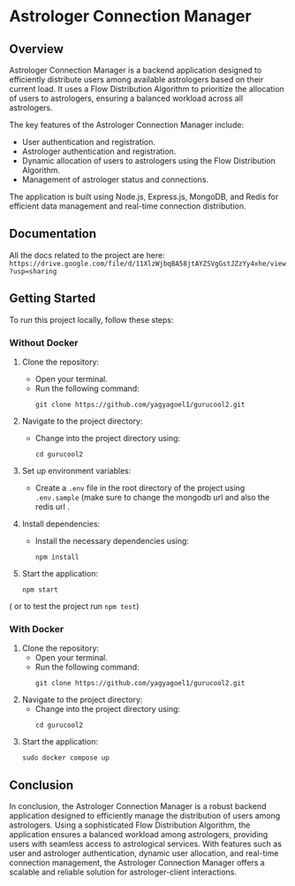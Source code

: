 # Astrologer Connection Manager

## Overview

Astrologer Connection Manager is a backend application designed to efficiently distribute users among available astrologers based on their current load. It uses a Flow Distribution Algorithm to prioritize the allocation of users to astrologers, ensuring a balanced workload across all astrologers.

The key features of the Astrologer Connection Manager include:
- User authentication and registration.
- Astrologer authentication and registration.
- Dynamic allocation of users to astrologers using the Flow Distribution Algorithm.
- Management of astrologer status and connections.

The application is built using Node.js, Express.js, MongoDB, and Redis for efficient data management and real-time connection distribution.
## Documentation
All the docs related to the project are here:
```https://drive.google.com/file/d/11XlzWjbqBA58jtAYZSVgGstJZzYy4xhe/view?usp=sharing```

## Getting Started

To run this project locally, follow these steps:
### Without Docker

1. Clone the repository:
   - Open your terminal.
   - Run the following command:
     ```
     git clone https://github.com/yagyagoel1/gurucool2.git
     ```

2. Navigate to the project directory:
   - Change into the project directory using:
     ```
     cd gurucool2
     ```

3. Set up environment variables:
   - Create a `.env` file in the root directory of the project using `.env.sample` (make sure to change the mongodb url and also the redis url .
   

4. Install dependencies:
   - Install the necessary dependencies using:
     ```
     npm install
     ```

5. Start the application:
   ```
   npm start
   ```
 ( or to test the project run ``` npm test ```)


### With Docker


1. Clone the repository:
   - Open your terminal.
   - Run the following command:
     ```
     git clone https://github.com/yagyagoel1/gurucool2.git
     ```
2. Navigate to the project directory:
   - Change into the project directory using:
     ```
     cd gurucool2
     ```
5. Start the application:
   ```
   sudo docker compose up
   ```
## Conclusion

In conclusion, the Astrologer Connection Manager is a robust backend application designed to efficiently manage the distribution of users among astrologers. Using a sophisticated Flow Distribution Algorithm, the application ensures a balanced workload among astrologers, providing users with seamless access to astrological services. With features such as user and astrologer authentication, dynamic user allocation, and real-time connection management, the Astrologer Connection Manager offers a scalable and reliable solution for astrologer-client interactions.
